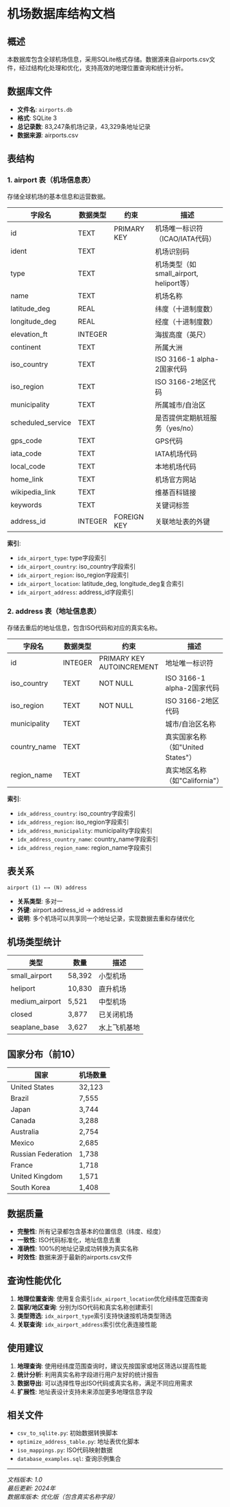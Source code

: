 # 机场数据库结构文档

## 概述

本数据库包含全球机场信息，采用SQLite格式存储。数据源来自airports.csv文件，经过结构化处理和优化，支持高效的地理位置查询和统计分析。

## 数据库文件

- **文件名**: `airports.db`
- **格式**: SQLite 3
- **总记录数**: 83,247条机场记录，43,329条地址记录
- **数据来源**: airports.csv

## 表结构

### 1. airport 表（机场信息表）

存储全球机场的基本信息和运营数据。

| 字段名 | 数据类型 | 约束 | 描述 |
|--------|----------|------|------|
| id | TEXT | PRIMARY KEY | 机场唯一标识符（ICAO/IATA代码） |
| ident | TEXT | | 机场识别码 |
| type | TEXT | | 机场类型（如small_airport, heliport等） |
| name | TEXT | | 机场名称 |
| latitude_deg | REAL | | 纬度（十进制度数） |
| longitude_deg | REAL | | 经度（十进制度数） |
| elevation_ft | INTEGER | | 海拔高度（英尺） |
| continent | TEXT | | 所属大洲 |
| iso_country | TEXT | | ISO 3166-1 alpha-2国家代码 |
| iso_region | TEXT | | ISO 3166-2地区代码 |
| municipality | TEXT | | 所属城市/自治区 |
| scheduled_service | TEXT | | 是否提供定期航班服务（yes/no） |
| gps_code | TEXT | | GPS代码 |
| iata_code | TEXT | | IATA机场代码 |
| local_code | TEXT | | 本地机场代码 |
| home_link | TEXT | | 机场官方网站 |
| wikipedia_link | TEXT | | 维基百科链接 |
| keywords | TEXT | | 关键词标签 |
| address_id | INTEGER | FOREIGN KEY | 关联地址表的外键 |

**索引**:
- `idx_airport_type`: type字段索引
- `idx_airport_country`: iso_country字段索引
- `idx_airport_region`: iso_region字段索引
- `idx_airport_location`: latitude_deg, longitude_deg复合索引
- `idx_airport_address`: address_id字段索引

### 2. address 表（地址信息表）

存储去重后的地址信息，包含ISO代码和对应的真实名称。

| 字段名 | 数据类型 | 约束 | 描述 |
|--------|----------|------|------|
| id | INTEGER | PRIMARY KEY AUTOINCREMENT | 地址唯一标识符 |
| iso_country | TEXT | NOT NULL | ISO 3166-1 alpha-2国家代码 |
| iso_region | TEXT | NOT NULL | ISO 3166-2地区代码 |
| municipality | TEXT | | 城市/自治区名称 |
| country_name | TEXT | | 真实国家名称（如"United States"） |
| region_name | TEXT | | 真实地区名称（如"California"） |

**索引**:
- `idx_address_country`: iso_country字段索引
- `idx_address_region`: iso_region字段索引
- `idx_address_municipality`: municipality字段索引
- `idx_address_country_name`: country_name字段索引
- `idx_address_region_name`: region_name字段索引

## 表关系

```
airport (1) ←→ (N) address
```

- **关系类型**: 多对一
- **外键**: airport.address_id → address.id
- **说明**: 多个机场可以共享同一个地址记录，实现数据去重和存储优化

## 机场类型统计

| 类型 | 数量 | 描述 |
|------|------|------|
| small_airport | 58,392 | 小型机场 |
| heliport | 10,830 | 直升机场 |
| medium_airport | 5,521 | 中型机场 |
| closed | 3,877 | 已关闭机场 |
| seaplane_base | 3,627 | 水上飞机基地 |

## 国家分布（前10）

| 国家 | 机场数量 |
|------|----------|
| United States | 32,123 |
| Brazil | 7,555 |
| Japan | 3,744 |
| Canada | 3,288 |
| Australia | 2,754 |
| Mexico | 2,685 |
| Russian Federation | 1,738 |
| France | 1,718 |
| United Kingdom | 1,571 |
| South Korea | 1,408 |

## 数据质量

- **完整性**: 所有记录都包含基本的位置信息（纬度、经度）
- **一致性**: ISO代码标准化，地址信息去重
- **准确性**: 100%的地址记录成功转换为真实名称
- **时效性**: 数据来源于最新的airports.csv文件

## 查询性能优化

1. **地理位置查询**: 使用复合索引`idx_airport_location`优化经纬度范围查询
2. **国家/地区查询**: 分别为ISO代码和真实名称创建索引
3. **类型筛选**: `idx_airport_type`索引支持快速按机场类型筛选
4. **关联查询**: `idx_airport_address`索引优化表连接性能

## 使用建议

1. **地理查询**: 使用经纬度范围查询时，建议先按国家或地区筛选以提高性能
2. **统计分析**: 利用真实名称字段进行用户友好的统计报告
3. **数据导出**: 可以选择性导出ISO代码或真实名称，满足不同应用需求
4. **扩展性**: 地址表设计支持未来添加更多地理信息字段

## 相关文件

- `csv_to_sqlite.py`: 初始数据转换脚本
- `optimize_address_table.py`: 地址表优化脚本
- `iso_mappings.py`: ISO代码映射数据
- `database_examples.sql`: 查询示例集合

---

*文档版本: 1.0*  
*最后更新: 2024年*  
*数据库版本: 优化版（包含真实名称字段）*